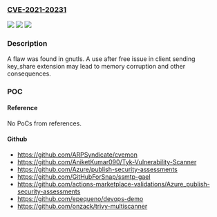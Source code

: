### [CVE-2021-20231](https://cve.mitre.org/cgi-bin/cvename.cgi?name=CVE-2021-20231)
![](https://img.shields.io/static/v1?label=Product&message=gnutls&color=blue)
![](https://img.shields.io/static/v1?label=Version&message=n%2Fa&color=blue)
![](https://img.shields.io/static/v1?label=Vulnerability&message=CWE-416&color=brighgreen)

### Description

A flaw was found in gnutls. A use after free issue in client sending key_share extension may lead to memory corruption and other consequences.

### POC

#### Reference
No PoCs from references.

#### Github
- https://github.com/ARPSyndicate/cvemon
- https://github.com/AniketKumar090/Tyk-Vulnerability-Scanner
- https://github.com/Azure/publish-security-assessments
- https://github.com/GitHubForSnap/ssmtp-gael
- https://github.com/actions-marketplace-validations/Azure_publish-security-assessments
- https://github.com/epequeno/devops-demo
- https://github.com/onzack/trivy-multiscanner

